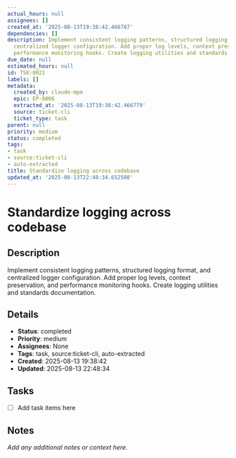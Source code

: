 ```yaml
---
actual_hours: null
assignees: []
created_at: '2025-08-13T19:38:42.466787'
dependencies: []
description: Implement consistent logging patterns, structured logging format, and
  centralized logger configuration. Add proper log levels, context preservation, and
  performance monitoring hooks. Create logging utilities and standards documentation.
due_date: null
estimated_hours: null
id: TSK-0021
labels: []
metadata:
  created_by: claude-mpm
  epic: EP-0006
  extracted_at: '2025-08-13T19:38:42.466779'
  source: ticket-cli
  ticket_type: task
parent: null
priority: medium
status: completed
tags:
- task
- source:ticket-cli
- auto-extracted
title: Standardize logging across codebase
updated_at: '2025-08-13T22:48:34.652508'
---
```


# Standardize logging across codebase

## Description
Implement consistent logging patterns, structured logging format, and centralized logger configuration. Add proper log levels, context preservation, and performance monitoring hooks. Create logging utilities and standards documentation.

## Details
- **Status**: completed
- **Priority**: medium
- **Assignees**: None
- **Tags**: task, source:ticket-cli, auto-extracted
- **Created**: 2025-08-13 19:38:42
- **Updated**: 2025-08-13 22:48:34

## Tasks
- [ ] Add task items here

## Notes
_Add any additional notes or context here._

